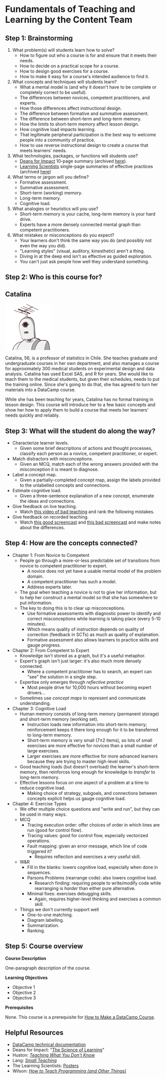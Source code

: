 # Fundamentals of Teaching and Learning by the Content Team

<!-- -------------------------------------------------------------------------------- -->

## Step 1: Brainstorming

1. What problem(s) will students learn how to solve?
   - How to figure out who a course is for and ensure that it meets their needs.
   - How to decide on a practical scope for a course.
   - How to design good exercises for a course.
   - How to make it easy for a course's intended audience to find it.
2. What concepts and techniques will students learn?
   - What a mental model is (and why it doesn't have to be complete or completely correct to be useful).
   - The differences between novices, competent practitioners, and experts.
   - How those differences affect instructional design.
   - The difference between formative and summative assessment.
   - The difference between short-term and long-term memory.
   - How the limits to short-term memory affect lesson design.
   - How cognitive load impacts learning.
   - That legitimate peripheral participation is the best way to welcome people into a community of practice.
   - How to use reverse instructional design to create a course that meets learners' needs.
3. What technologies, packages, or functions will students use?
   - [Deans for Impact][deans] 10-page summary
     (archived [here](readings/science-of-learning-2016.pdf)).
   - [Learning Scientists][learning-scientists] single-page summaries of effective practices
     (archived [here](readings/learning-scientists-2017.pdf))
4. What terms or jargon will you define?
   - Formative assessment.
   - Summative assessment.
   - Short-term (working) memory.
   - Long-term memory.
   - Cognitive load.
5. What analogies or heuristics will you use?
   - Short-term memory is your cache, long-term memory is your hard drive.
   - Experts have a more densely connected mental graph than competent practitioners.
6. What mistakes or misconceptions do you expect?
   - Your learners don't think the same way you do (and possibly not even the way you did).
   - "Learning styles" (visual, auditory, kinesthetic) aren't a thing.
   - Diving in at the deep end isn't as effective as guided exploration.
   - You can't just ask people how well they understand something.

<!-- -------------------------------------------------------------------------------- -->

## Step 2: Who is this course for?

## Catalina

<img alt="Catalina" src="img/catalina.png" height="150" width="150" />

Catalina, 56, is a professor of statistics in Chile.
She teaches graduate and undergraduate courses in her own department,
and also manages a course for approximately 300 medical students
on experimental design and data analysis.
Catalina has used Excel SAS, and R for years.
She would like to teach them to the medical students,
but given their schedules,
needs to put the training online.
Since she's going to do that,
she has agreed to turn her materials into a DataCamp course.

While she has been teaching for years,
Catalina has no formal training in lesson design.
This course will introduce her to a few basic concepts
and show her how to apply them to build a course that meets her learners' needs
quickly and reliably.

<!-- -------------------------------------------------------------------------------- -->

## Step 3: What will the student do along the way?

- Characterize learner levels.
  - Given some brief descriptions of actions and thought processes,
    classify each person as a novice, competent practitioner, or expert.
- Match distractors with misconceptions.
  - Given an MCQ,
    match each of the wrong answers provided with the misconception it is meant to diagnose.
- Label a concept map.
  - Given a partially-completed concept map,
    assign the labels provided to the unlabelled concepts and connections.
- Estimate cognitive load.
  - Given a three-sentence explanation of a new concept,
    enumerate the ideas and connections.
- Give feedback on live teaching.
  - Watch [this video of bad teaching][bad-live] and rank the following mistakes.
- Give feedback on recorded teaching.
  - Watch [this good screencast][good-screencast] and [this bad screencast][bad-screencast]
    and make notes about the differences.

<!-- -------------------------------------------------------------------------------- -->

## Step 4: How are the concepts connected?

- Chapter 1: From Novice to Competent
  - People go through a more-or-less predictable set of transitions from novice to competent practitioner to expert.
    - A novice does not yet have a usable mental model of the problem domain.
    - A competent practitioner has such a model.
    - Address experts later.
  - The goal when teaching a novice is not to give her information,
    but to help her construct a mental model so that she has somewhere to put information.
  - The key to doing this is to clear up misconceptions.
    - Use formative assessments with diagnostic power to identify and correct misconceptions while learning is taking place (every 5-10 minutes).
    - Which means quality of instruction depends on quality of correction (feedback in SCTs) as much as quality of explanation.
    - Formative assessment also allows learners to practice skills and gauge progress.
- Chapter 2: From Competent to Expert
  - Knowledge isn't stored as a graph, but it's a useful metaphor.
  - Expert's graph isn't just larger: it's also much more densely connected.
    - Where a competent practitioner has to search, an expert can "see" the solution in a single step.
  - Expertise only emerges through *reflective practice*
    - Most people drive for 10,000 hours without becoming expert drivers…
  - Sometimes use *concept maps* to represent and communicate understanding.
- Chapter 3: Cognitive Load
  - Human memory consists of long-term memory (permanent storage) and short-term memory (working set).
    - Instruction loads new information into short-term memory; reinforcement keeps it there long enough for it to be transferred to long-term memory.
    - Short-term memory is very small (7±2 items), so lots of small exercises are more effective for novices than a small number of large exercises.
    - Larger exercises are more effective for more advanced learners because they are trying to master high-level skills.
  - Good teaching loads (but doesn't overload) the learner's short-term memory, then reinforces long enough for knowledge to *transfer* to long-term memory.
  - Effective lessons focus on one aspect of a problem at a time to reduce cognitive load.
    - Making choice of strategy, subgoals, and connections between concepts explicit helps us gauge cognitive load.
- Chapter 4: Exercise Types
  - We offer multiple choice questions and "write and run", but they can be used in many ways.
  - MCQ
    - Tracing execution order: offer choices of order in which lines are run (good for control flow).
    - Tracing values: good for control flow, especially vectorized operations.
    - Fault mapping: given an error message, which line of code triggered it?
      - Requires reflection and exercises a very useful skill.
  - W&R
    - Fill in the blanks: lowers cognitive load, especially when done in sequences.
    - Parsons Problems (rearrange code): also lowers cognitive load.
      - Research finding: requiring people to write/modify code while rearranging is *harder* than either pure alternative.
    - Minimal fixes: exercises debugging skills.
      - Again, requires higher-level thinking and exercises a common skill.
  - Things we don't currently support well
    - One-to-one matching.
    - Diagram labelling.
    - Summarization.
    - Ranking.

<!-- -------------------------------------------------------------------------------- -->

## Step 5: Course overview

**Course Description**

One-paragraph description of the course.

**Learning Objectives**

- Objective 1
- Objective 2
- Objective 3

**Prerequisites**

None.
This course is a prerequisite for [How to Make a DataCamp Course][how-to].

## Helpful Resources

- [DataCamp technical documentation][datacamp-how]
- Deans for Impact: "[The Science of Learning][deans]"
- Huston: *[Teaching What You Don't Know][huston-teaching]*
- Lang: *[Small Teaching][lang-teaching]*
- The Learning Scientists: [Posters][learning-scientists]
- Wilson: *[How to Teach Programming (and Other Things)][wilson-teaching]*

[bad-live]: https://www.youtube.com/watch?v=-ApVt04rB4U
[bad-screencast]: https://www.dropbox.com/s/bf3hof8lgmqr1ou/Greg%20Wilson%20-%20bad-teaching.m4v
[datacamp-how]: https://www.datacamp.com/teach/documentation
[deans]: https://deansforimpact.org/resources/the-science-of-learning/
[good-screencast]: https://www.dropbox.com/s/c5tmipi3fhvli3c/Laurent%20Gatto%20-%20laurent_gatto_reading_ms_data.mp4
[how-to]: https://github.com/datacamp/courses-how-to-make-an-r-course
[huston-teaching]: https://www.amazon.com/Teaching-What-You-Dont-Know/dp/0674035801/
[lang-teaching]: https://www.amazon.com/Small-Teaching-Everyday-Lessons-Learning/dp/1118944496/
[learning-scientists]: http://www.learningscientists.org/downloadable-materials/
[wilson-teaching]: http://third-bit.com/teaching/
